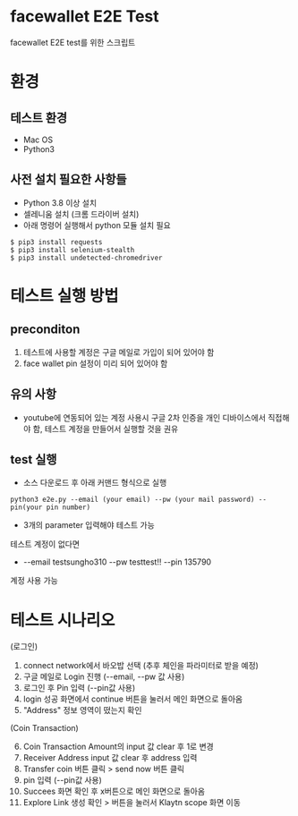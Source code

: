 # facewallet E2E Test
facewallet E2E test를 위한 스크립트

# 환경

## 테스트 환경
- Mac OS
- Python3

## 사전 설치 필요한 사항들

- Python 3.8 이상 설치
- 셀레니움 설치 (크롬 드라이버 설치)
- 아래 명령어 실행해서 python 모듈 설치 필요
```
$ pip3 install requests
$ pip3 install selenium-stealth
$ pip3 install undetected-chromedriver

```




# 테스트 실행 방법
## preconditon
1. 테스트에 사용할 계정은 구글 메일로 가입이 되어 있어야 함
2. face wallet pin 설정이 미리 되어 있어야 함

## 유의 사항
- youtube에 연동되어 있는 계정 사용시 구글 2차 인증을 개인 디바이스에서 직접해야 함, 테스트 계정을 만들어서 실행할 것을 권유

## test 실행
- 소스 다운로드 후 아래 커맨드 형식으로 실행
```
python3 e2e.py --email (your email) --pw (your mail password) --pin(your pin number)
```
- 3개의 parameter 입력해야 테스트 가능

테스트 계정이 없다면 

- --email testsungho310 --pw testtest!! --pin 135790

계정 사용 가능 

# 테스트 시나리오
(로그인)
1. connect network에서 바오밥 선택 (추후 체인을 파라미터로 받을 예정)
2. 구글 메일로 Login 진행 (--email, --pw 값 사용)
3. 로그인 후 Pin 입력 (--pin값 사용)
4. login 성공 화면에서 continue 버튼을 눌러서 메인 화면으로 돌아옴
5. "Address" 정보 영역이 떴는지 확인

(Coin Transaction)

6. Coin Transaction Amount의 input 값 clear 후 1로 변경
7. Receiver Address input 값 clear 후 address 입력
8. Transfer coin 버튼 클릭 > send now 버튼 클릭 
9. pin 입력 (--pin값 사용)
10. Succees 화면 확인 후 x버튼으로 메인 화면으로 돌아옴
11. Explore Link 생성 확인 > 버튼을 눌러서 Klaytn scope 화면 이동
